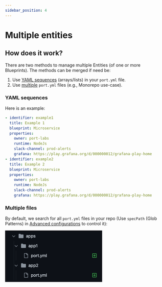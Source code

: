 ```yaml
---
sidebar_position: 4
---
```


# Multiple entities

## How does it work?

There are two methods to manage multiple Entities (of one or more Blueprints). The methods can be merged if need be:

1. Use [YAML sequences](#YAML-sequences) (arrays/lists) in your `port.yml` file.
2. Use [multiple](#multiple-files) `port.yml` files (e.g., Monorepo use-case).

### YAML sequences

Here is an example:

```yaml showLineNumbers
- identifier: example1
  title: Example 1
  blueprint: Microservice
  properties:
    owner: port-labs
    runtime: NodeJs
    slack-channel: prod-alerts
    grafana: https://play.grafana.org/d/000000012/grafana-play-home
- identifier: example2
  title: Example 2
  blueprint: Microservice
  properties:
    owner: port-labs
    runtime: NodeJs
    slack-channel: prod-alerts
    grafana: https://play.grafana.org/d/000000012/grafana-play-home
```

### Multiple files

By default, we search for all `port.yml` files in your repo (Use `specPath` (Glob Patterns) in [Advanced configurations](./advanced-configuration) to control it):

![Bitbucket app tree of port.yml files](../../../../static/img/integrations/common/TreeOfPortYamlFiles.png)
